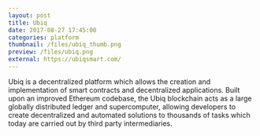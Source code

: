 ```yaml
---
layout: post
title: Ubiq
date: 2017-08-27 17:45:00
categories: platform
thumbnail: /files/ubiq_thumb.png
preview: /files/ubiq.png
external: https://ubiqsmart.com/
---
```

Ubiq is a decentralized platform which allows the creation and implementation of smart contracts and decentralized applications. Built upon an improved Ethereum codebase, the Ubiq blockchain acts as a large globally distributed ledger and supercomputer, allowing developers to create decentralized and automated solutions to thousands of tasks which today are carried out by third party intermediaries.
